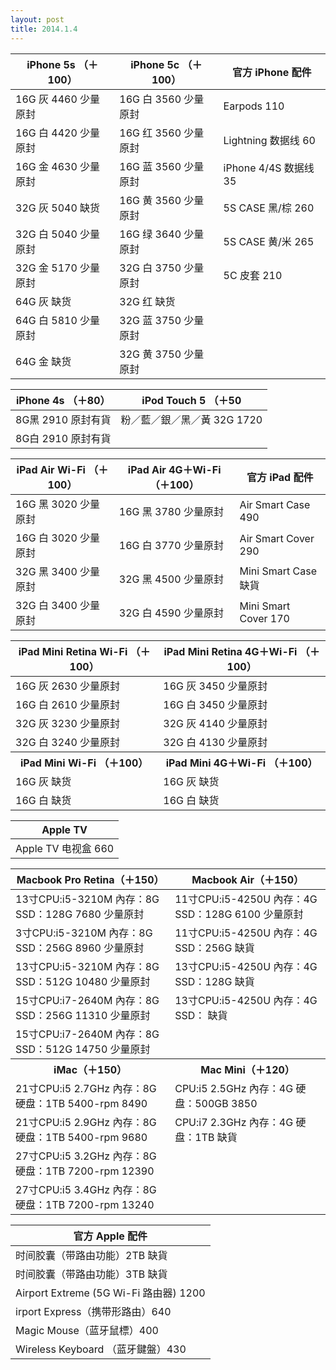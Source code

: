 ```yaml
---
layout: post
title: 2014.1.4
---
```


<table class="table table-bordered table-striped">
<thead>
<tr>
<th>iPhone 5s （＋100）  </th>
<th> iPhone 5c （＋100） </th>
<th> 官方 iPhone 配件</th>
</tr>
</thead>
<tbody>
<tr>
<td>16G 灰  4460  少量原封 </td>
<td>16G 白  3560  少量原封</td>
<td> Earpods 110</td>
</tr>
<tr>
<td>16G 白  4420  少量原封 </td>
<td>16G 红  3560  少量原封</td>
<td> Lightning 数据线 60</td>
</tr>
<tr>
<td>16G 金  4630  少量原封 </td>
<td>16G 蓝  3560  少量原封</td>
<td> iPhone 4/4S 数据线 35</td>
</tr>
<tr>
<td>32G 灰  5040  缺货    </td>
<td>16G 黄  3560  少量原封</td>
<td> 5S CASE 黑/棕 260</td>
</tr>
<tr>
<td>32G 白  5040  少量原封 </td>
<td>16G 绿  3640  少量原封</td>
<td> 5S CASE 黄/米 265</td>
</tr>
<tr>
<td>32G 金  5170  少量原封 </td>
<td>32G 白  3750  少量原封</td>
<td> 5C 皮套 210</td>
</tr>
<tr>
<td>64G 灰        缺货    </td>
<td>32G 红        缺货   </td>
<td></td>
</tr>
<tr>
<td>64G 白  5810  少量原封 </td>
<td>32G 蓝  3750  少量原封</td>
<td></td>
</tr>
<tr>
<td>64G 金        缺货    </td>
<td>32G 黄  3750  少量原封</td>
<td></td>
</tr>
</tbody>
</table>


<table class="table table-bordered table-striped">
<thead>
<tr>
<th>iPhone 4s （＋80）  </th>
<th> iPod Touch 5 （＋50 </th>
</tr>
</thead>
<tbody>
<tr>
<td>8G黑 2910 原封有貨 </td>
<td>粉／藍／銀／黑／黃 32G 1720</td>
</tr>
<tr>
<td>8G白 2910 原封有貨 </td>
<td></td>
</tr>
</tbody>
</table>


<table class="table table-bordered table-striped">
<thead>
<tr>
<th>iPad Air Wi-Fi （＋100）  </th>
<th> iPad Air 4G＋Wi-Fi （＋100） </th>
<th> 官方 iPad 配件</th>
</tr>
</thead>
<tbody>
<tr>
<td>16G 黑 3020 少量原封  </td>
<td>16G 黑 3780 少量原封  </td>
<td> Air Smart Case 490</td>
</tr>
<tr>
<td>16G 白 3020 少量原封  </td>
<td>16G 白 3770 少量原封  </td>
<td> Air Smart Cover 290</td>
</tr>
<tr>
<td>32G 黑 3400 少量原封  </td>
<td>32G 黑 4500 少量原封  </td>
<td> Mini Smart Case 缺貨</td>
</tr>
<tr>
<td>32G 白 3400 少量原封  </td>
<td>32G 白 4590 少量原封  </td>
<td> Mini Smart Cover 170</td>
</tr>
</tbody>
</table>


<table class="table table-bordered table-striped">
<thead>
<tr>
<th>iPad Mini Retina Wi-Fi （＋100）  </th>
<th> iPad Mini Retina 4G＋Wi-Fi （＋100） </th>
</tr>
</thead>
<tbody>
<tr>
<td>16G 灰 2630 少量原封 </td>
<td>16G 灰 3450 少量原封</td>
</tr>
<tr>
<td>16G 白 2610 少量原封 </td>
<td>16G 白 3450 少量原封</td>
</tr>
<tr>
<td>32G 灰 3230 少量原封 </td>
<td>32G 灰 4140 少量原封</td>
</tr>
<tr>
<td>32G 白 3240 少量原封 </td>
<td>32G 白 4130 少量原封</td>
</tr>
<tr>
<th>iPad Mini Wi-Fi （＋100）  </th>
<th> iPad Mini 4G＋Wi-Fi （＋100） </th>
</tr>
<tr>
<td>16G 灰 缺货 </td>
<td>16G 灰 缺货</td>
</tr>
<tr>
<td>16G 白 缺货 </td>
<td>16G 白 缺货</td>
</tr>
</tbody>
</table>


<table class="table table-bordered table-striped">
<thead>
<tr>
<th>Apple TV  </th>
</tr>
</thead>
<tbody>
<tr>
<td>Apple TV 电视盒 660 </td>
</tr>
</tbody>
</table>


<table class="table table-bordered table-striped">
<thead>
<tr>
<th>Macbook Pro Retina（＋150）  </th>
<th> Macbook Air（＋150） </th>
</tr>
</thead>
<tbody>
<tr>
<td>13寸CPU:i5-3210M 內存：8G SSD：128G 7680 少量原封 </td>
<td> 11寸CPU:i5-4250U 內存：4G SSD：128G 6100 少量原封</td>
</tr>
<tr>
<td>3寸CPU:i5-3210M 內存：8G SSD：256G 8960 少量原封 </td>
<td> 11寸CPU:i5-4250U 內存：4G SSD：256G 缺貨</td>
</tr>
<tr>
<td>13寸CPU:i5-3210M 內存：8G SSD：512G 10480 少量原封 </td>
<td> 13寸CPU:i5-4250U 內存：4G SSD：128G 缺貨</td>
</tr>
<tr>
<td>15寸CPU:i7-2640M 內存：8G SSD：256G 11310 少量原封 </td>
<td> 13寸CPU:i5-4250U 內存：4G SSD： 缺貨</td>
</tr>
<tr>
<td>15寸CPU:i7-2640M 內存：8G SSD：512G 14750 少量原封 </td>
<td></td>
</tr>
<tr>
<th>iMac（＋150） </th>
<th> Mac Mini（＋120）</th>
</tr>
<tr>
<td>21寸CPU:i5 2.7GHz 內存：8G 硬盘：1TB 5400-rpm 8490 </td>
<td> CPU:i5 2.5GHz 內存：4G 硬盘：500GB 3850</td>
</tr>
<tr>
<td>21寸CPU:i5 2.9GHz 內存：8G 硬盘：1TB 5400-rpm 9680</td>
<td>CPU:i7 2.3GHz 內存：4G 硬盘：1TB 缺貨</td>
</tr>
<tr>
<td>27寸CPU:i5 3.2GHz 內存：8G 硬盘：1TB 7200-rpm 12390</td>
<td></td>
</tr>
<tr>
<td>27寸CPU:i5 3.4GHz 內存：8G 硬盘：1TB 7200-rpm 13240</td>
<td></td>
</tr>
</tbody>
</table>


<table class="table table-bordered table-striped">
<thead>
<tr>
<th>官方 Apple 配件  </th>
</tr>
</thead>
<tbody>
<tr>
<td>时间胶囊（带路由功能）2TB 缺貨</td>
</tr>
<tr>
<td>时间胶囊（带路由功能）3TB 缺貨</td>
</tr>
<tr>
<td>Airport Extreme (5G Wi-Fi 路由器) 1200</td>
</tr>
<tr>
<td>irport Express（携带形路由）640</td>
</tr>
<tr>
<td>Magic Mouse（蓝牙鼠標）400</td>
</tr>
<tr>
<td>Wireless Keyboard （蓝牙鍵盤）430</td>
</tr>
</tbody>
</table>





